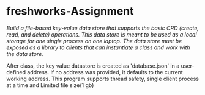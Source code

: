 # freshworks-Assignment
*Build a file-based key-value data store that supports the basic CRD (create, read, and delete) operations. This data store is meant to be used as a local storage for one single process on one laptop. The data store must be exposed as a library to clients that can instantiate a class and work with the data store.*



After class, the key value datastore is created as 'database.json' in a user-defined address. If no address was provided, it defaults to the current working address. 
This program supports thread safety, single client process at a time and Limited file size(1 gb)
